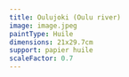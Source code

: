 ```yaml
---
title: Oulujoki (Oulu river)
image: image.jpeg
paintType: Huile
dimensions: 21x29.7cm
support: papier huile
scaleFactor: 0.7
---
```

